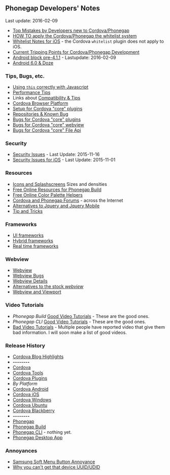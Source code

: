 ## Phonegap Developers' Notes ##
Last update: 2016-02-09

* [Top Mistakes by Developers new to Cordova/Phonegap](new-to-Phonegap.md)
* [HOW TO apply the Cordova/Phonegap the whitelist system](https://github.com/jessemonroy650/top-phonegap-mistakes/blob/master/the-whitelist-system.md)
* [Whitelist Notes for iOS](whitelist-ios-notes.md) - the Cordova `whitelist` plugin does not apply to iOS.
* [Current Tripping Points for Cordova/Phonegap Development](current-tripping-points.md)
* [Android block pre-4.1.1](android-block-pre-4.1.1.md) - Lastupdate: 2016-02-09
* [Android 6.0 &amp; Doze](android-doze.md)

### Tips, Bugs, etc. ###

* [Using `this` correctly with Javascript](using-this-correctly.md)
* [Performance Tips](get-performance.md)
* Links about [Compatibility &amp; Tips](get-compatible.md)
* [Cordova Browser Platform](browser-platform.md)
* [Setup for Cordova "core" plugins](plugins-core-setup.md)
* [Repositories &amp; Known Bug](bugs.md)
* [Bugs for Cordova "core" plugins](plugins-core-bugs.md)
* [Bugs for Cordova "core" webview](core-bugs/plugins-core-bugs-webview.md)
* [Bugs for Cordova "core" File Api](core-bugs/plugins-core-bugs-file.md)

### Security ###

* [Security Issues](security-issues.md) - Last Update: 2015-11-16
* [Security Issues for iOS](security-issues-ios.md) - Last Update: 2015-11-01

### Resources ###

* [Icons and Splashscreens](icons-splashscreens.md) Sizes and densities
* [Free Online Resources for Phonegap Build](free-online-resources.md)
* [Free Online Color Palette Helpers](extended/color-palette-helpers.md)
* [Cordova and Phonegap Forums](cordova-phonegap-forums.md) - across the Internet
* [Alternatives to Jquery and Jquery Mobile](alternatives-to-jquery-mobile.md)
* [Tip and Tricks](tips-and-tricks.md)

### Frameworks ###

* [UI frameworks](UI-frameworks.md)
* [Hybrid frameworks](hybrid-frameworks.md)
* [Real time frameworks](realtime-frameworks.md)

### Webview ###

* [Webview](webview.md)
* [Webview Bugs](webview-bugs.md)
* [Webview Details](webview-details.md)
* [Alternatives to the stock *webview*](webview-alternatives.md)
* [Webview and Viewport](webview-viewport.md)

### Video Tutorials ####

* *Phonegap Build* [Good Video Tutorials](video-reviews/video-tutorials-good-build.md) - These are the good ones.
* *Phonegap CLI* [Good Video Tutorials](video-reviews/video-tutorials-good-cli.md) - These are the good ones.
* [Bad Video Tutorials](video-reviews/video-tutorials-bad.md) - Multiple people have reported video that give them bad information. I will soon make a list of good videos.

### Release History ###

* [Cordova Blog Highlights](cordova-blog-highlights.md)
* **--------**
* [Cordova](history/cordova.md)
* [Cordova Tools](history/cordova-tools.md)
* [Cordova Plugins](history/cordova-plugins.md)
* *By Platform*
* [Cordova Android](history/cordova-android.md)
* [Cordova iOS](history/cordova-ios.md)
* [Cordova Windows](history/cordova-windows.md)
* [Cordova Ubuntu](history/cordova-ubuntu.md)
* [Cordova Blackberry](history/cordova-blackberry.md)
* **--------**
* [Phonegap](history/phonegap.md)
* [Phonegap Build](history/phonegap-build.md)
* [Phonegap CLI](phonegap-cli.md) - nothing yet.
* [Phonegap Desktop App](history/phonegap-desktop.md)

### Annoyances ###

* [Samsung Soft Menu Button Annoyance](annoyances/SamsungMenuButton.md)
* [Why you can't get that device UUID/UDID](apple-udid.md)
